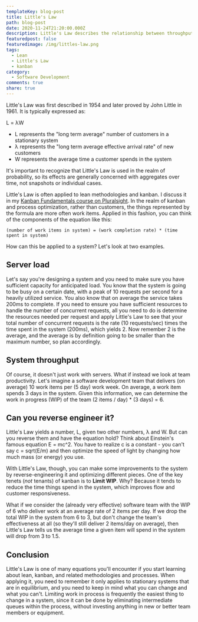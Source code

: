 ```yaml
---
templateKey: blog-post
title: Little's Law
path: blog-post
date: 2020-11-24T21:20:00.000Z
description: Little's Law describes the relationship between throughput, wait time, and work-in-progress. Understanding it can help with designing and optimizing systems and processes.
featuredpost: false
featuredimage: /img/littles-law.png
tags:
  - Lean
  - Little's Law
  - kanban
category:
  - Software Development
comments: true
share: true
---
```


Little's Law was first described in 1954 and later proved by John Little in 1961. It is typically expressed as:

  L = λW

- L represents the "long term average" number of customers in a stationary system
- λ represents the "long term average effective arrival rate" of new customers
- W represents the average time a customer spends in the system

It's important to recognize that Little's Law is used in the realm of probability, so its effects are generally concerned with aggregates over time, not snapshots or individual cases.

Little's Law is often applied to lean methodologies and kanban. I discuss it in my [Kanban Fundamentals course on Pluralsight](https://www.pluralsight.com/courses/kanban-fundamentals). In the realm of kanban and process optimization, rather than customers, the things represented by the formula are more often work items. Applied in this fashion, you can think of the components of the equation like this:

`(number of work items in system) = (work completion rate) * (time spent in system)`

How can this be applied to a system? Let's look at two examples.

## Server load

Let's say you're designing a system and you need to make sure you have sufficient capacity for anticipated load. You know that the system is going to be busy on a certain date, with a peak of 10 requests per second for a heavily utilized service. You also know that on average the service takes 200ms to complete. If you need to ensure you have sufficient resources to handle the number of concurrent requests, all you need to do is determine the resources needed per request and apply Little's Law to see that your total number of concurrent requests is the rate (10 requests/sec) times the time spent in the system (200ms), which yields 2. Now remember 2 is the average, and the average is by definition going to be smaller than the maximum number, so plan accordingly.

## System throughput

Of course, it doesn't just work with servers. What if instead we look at team productivity. Let's imagine a software development team that delivers (on average) 10 work items per (5 day) work week. On average, a work item spends 3 days in the system. Given this information, we can determine the work in progress (WIP) of the team (2 items / day) * (3 days) = 6.

## Can you reverse engineer it?

Little's Law yields a number, L, given two other numbers, λ and W. But can you reverse them and have the equation hold? Think about Einstein's famous equation E = mc^2. You have to realize c is a constant - you can't say c = sqrt(E/m) and then optimize the speed of light by changing how much mass (or energy) you use.

With Little's Law, though, you can make some improvements to the system by reverse-engineering it and optimizing different pieces. One of the key tenets (*not* tenants) of kanban is to **Limit WIP**. Why? Because it tends to reduce the time things spend in the system, which improves flow and customer responsiveness.

What if we consider the (already very effective) software team with the WIP of 6 who deliver work at an average rate of 2 items per day. If we drop the total WIP in the system from 6 to 3, but don't change the team's effectiveness at all (so they'll still deliver 2 items/day on average), then Little's Law tells us the average time a given item will spend in the system will drop from 3 to 1.5.

## Conclusion

Little's Law is one of many equations you'll encounter if you start learning about lean, kanban, and related methodologies and processes. When applying it, you need to remember it only applies to stationary systems that are in equilibrium, and you need to keep in mind what you can change and what you can't. Limiting work in process is frequently the easiest thing to change in a system, since it can be done by eliminating intermediate queues within the process, without investing anything in new or better team members or equipment.
